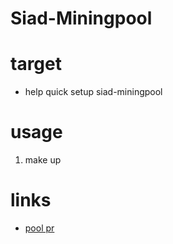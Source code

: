 # Siad-Miningpool


# target

* help quick setup siad-miningpool

# usage

1. make up

# links

* [pool pr](https://github.com/petabyte-storage/Sia/)

